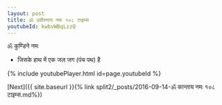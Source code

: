 ```yaml
---
layout: post
title: ॐ उदीरणाय नमः १०८ टाइम्स
youtubeId: kwbvWBqLzzQ
---
```

 
 
 ॐ कुण्डिने नमः  
 
 -  जिसके हाथ में एक जल जग (पंच पथ) है 
 
  
 
  
 
 
 
 
 
 


{% include youtubePlayer.html id=page.youtubeId %}
 
[Next]({{ site.baseurl }}{% link  split2/_posts/2016-09-14-ॐ कान्ताय नमः १०८ टाइम्स.md%})
 
